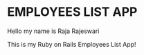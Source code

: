 # EMPLOYEES LIST APP

Hello my name is Raja Rajeswari 

This is my Ruby on Rails Employees List App!

